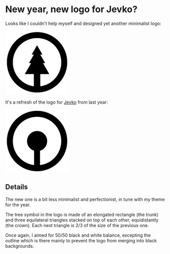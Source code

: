# New year, new logo for Jevko?

Looks like I couldn't help myself and designed yet another minimalist logo:

<img title="Jevko logo 2022" style="width: 200px" src="img/jevko2022.png" />
<!-- ![Jevko logo 2022](img/jevko2022.png) -->

It's a refresh of the logo for [Jevko](https://jevko.org) from last year:

<img title="Jevko logo 2021" style="width: 200px" src="img/jevko2021.png" />
<!-- ![Jevko logo 2021](img/jevko2021.png) -->

## Details

The new one is a bit less minimalist and perfectionist, in tune with my theme for the year.

The tree symbol in the logo is made of an elongated rectangle (the trunk) and three equilateral triangles stacked on top of each other, equidistantly (the crown). Each next triangle is 2/3 of the size of the previous one.

Once again, I aimed for 50/50 black and white balance, excepting the outline which is there mainly to prevent the logo from merging into black backgrounds.